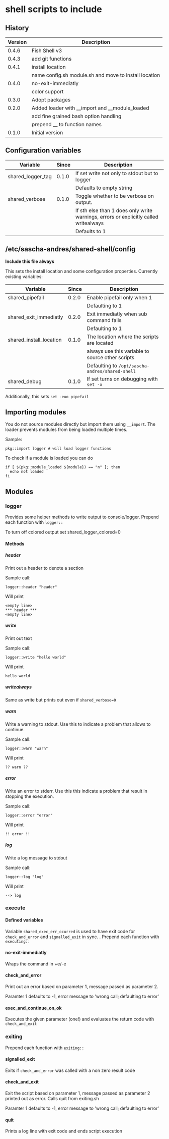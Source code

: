 # shell scripts to include

## History

|Version|Description|
|---|---|
|0.4.6|Fish Shell v3|
|0.4.3|add git functions|
|0.4.1|install location|
| |name config.sh module.sh and move to install location|
|0.4.0|no-exit-immediatly|
| |color support|
|0.3.0|Adopt packages|
|0.2.0|Added loader with __import and __module_loaded|
| |add fine grained bash option handling|
| |prepend __ to function names|
|0.1.0|Initial version|

## Configuration variables

|Variable|Since|Description|
|---|---|---|
|shared_logger_tag|0.1.0|If set write not only to stdout but to logger|
|||Defaults to empty string|
|shared_verbose|0.1.0|Toggle whether to be verbose on output.|
|||If sth else than 1 does only write warnings, errors or explicitly called writealways|
|||Defaults to 1|

## /etc/sascha-andres/shared-shell/config

__Include this file always__

This sets the install location and some configuration properties. Currently existing variables:

|Variable|Since|Description|
|---|---|---|
|shared_pipefail|0.2.0|Enable pipefail only when 1|
|||Defaulting to 1|
|shared_exit_immediatly|0.2.0|Exit immediatly when sub command fails|
|||Defaulting to 1|
|shared_install_location|0.1.0|The location where the scripts are located|
|||always use this variable to source other scripts|
|||Defaulting to `/opt/sascha-andres/shared-shell`|
|shared_debug|0.1.0|If set turns on debugging with `set -x`

Additionally, this sets `set -euo pipefail`

## Importing modules

You do not source modules directly but import them using `__import`. The loader prevents modules from being loaded multiple times.

Sample:

    pkg::import logger # will load logger functions

To check if a module is loaded you can do

    if [ $(pkg::module_loaded ${module}) == "n" ]; then
      echo not loaded
    fi

## Modules

### logger

Provides some helper methods to write output to console/logger. Prepend each function with `logger::`

To turn off colored output set shared_logger_colored=0

#### Methods

##### header

Print out a header to denote a section

Sample call:

    logger::header "header"
    
Will print

    <empty line>
    *** header ***
    <empty line>

##### write

Print out text

Sample call:

    logger::write "hello world"

Will print

	hello world

##### writealways

Same as write but prints out even if `shared_verbose=0`

##### warn

Write a warning to stdout. Use this to indicate a problem that allows to continue.

Sample call:

    logger::warn "warn"
    
Will print

	?? warn ??

##### error

Write an error to stderr. Use this this indicate a problem that result in stopping the execution.

Sample call:

    logger::error "error"
    
Will print

	!! error !!

##### log

Write a log message to stdout

Sample call:

    logger::log "log"

Will print

    --> log

### execute

#### Defined variables

Variable `shared_exec_err_ocurred` is used to have exit code for `check_and_error` and `signalled_exit` in sync. . Prepend each function with `executing::`

#### no-exit-immediatly

Wraps the command in +e/-e

#### check_and_error

Print out an error based on parameter 1, message passed as parameter 2.

Paramter 1 defaults to -1, error message to 'wrong call; defaulting to error'

#### exec_and_continue_on_ok

Executes the given parameter (one!) and evaluates the return code with `check_and_exit`

### exiting

Prepend each function with `exiting::`

#### signalled_exit

Exits if `check_and_error` was called with a non zero result code

#### check_and_exit

Exit the script based on parameter 1, message passed as parameter 2 printed out as error. Calls quit from exiting.sh

Paramter 1 defaults to -1, error message to 'wrong call; defaulting to error'

#### quit

Prints a log line with exit code and ends script execution
